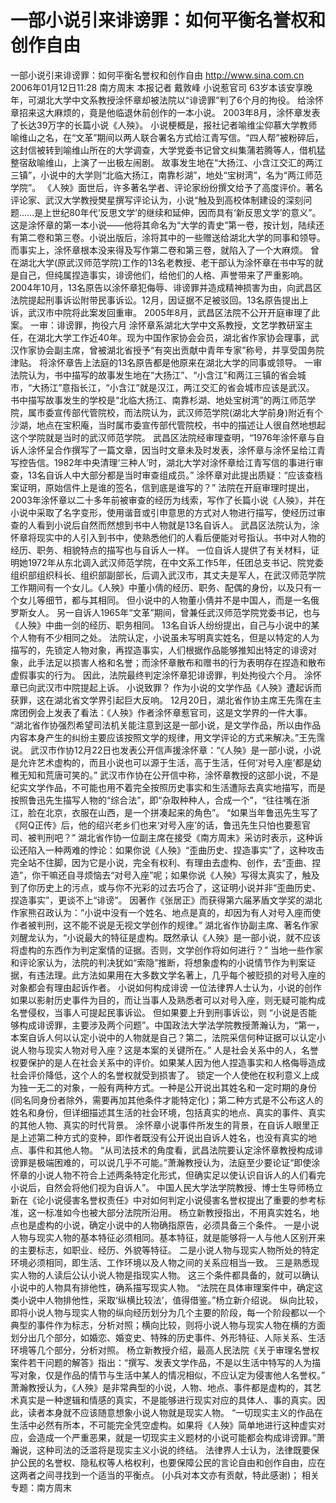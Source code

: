 # 一部小说引来诽谤罪：如何平衡名誉权和创作自由

一部小说引来诽谤罪：如何平衡名誉权和创作自由
http://www.sina.com.cn 2006年01月12日11:28 南方周末
本报记者 戴敦峰
小说惹官司
63岁本该安享晚年，可湖北大学中文系教授涂怀章却被法院以“诽谤罪”判了6个月的拘役。
给涂怀章招来这大麻烦的，竟是他临退休前创作的一本小说。
2003年8月，涂怀章发表了长达39万字的长篇小说《人殃》。
小说梗概是，报社记者喻维尘仰慕大学教师喻维山之名，在“文革”期间以两人联合署名方式给江青写信。“四人帮”被粉碎后，这封信被转到喻维山所在的大学调查，大学党委书记曾文纠集蒲若腾等人，借机猛整宿敌喻维山，上演了一出极左闹剧。
故事发生地在“大扬江、小含江交汇的两江三镇”，小说中的大学则“北临大扬江，南靠杉湖”，地处“宝树湾”，名为“两江师范学院”。
《人殃》面世后，许多著名学者、评论家纷纷撰文给予了高度评价。著名评论家、武汉大学教授樊星撰写评论认为，小说“触及到高校体制建设的深刻问题……是上世纪80年代‘反思文学’的继续和延伸，因而具有‘新反思文学’的意义”。
这是涂怀章的第一本小说——他将其命名为“大学的青史”第一卷，按计划，陆续还有第二卷和第三卷。小说出版后，涂将其中的一些赠送给湖北大学的同事和领导。
而事实上，涂怀章根本没来得及写作第二卷和第三卷，就陷入了一个大麻烦。
曾在湖北大学(原武汉师范学院)工作的13名老教授、老干部认为涂怀章在书中写的就是自己，但纯属捏造事实，诽谤他们，给他们的人格、声誉带来了严重影响。2004年10月，13名原告以涂怀章犯侮辱、诽谤罪并造成精神损害为由，向武昌区法院提起刑事诉讼附带民事诉讼。12月，因证据不足被驳回。13名原告提出上诉，武汉市中院将此案发回重审。
2005年8月，武昌区法院不公开开庭审理了此案。
一审：诽谤罪，拘役六月
涂怀章系湖北大学中文系教授，文艺学教研室主任，在湖北大学工作近40年。现为中国作家协会会员，湖北省作家协会理事，武汉作家协会副主席，曾被湖北省授予“有突出贡献中青年专家”称号，并享受国务院津贴。
将涂怀章告上法庭的13名原告都是他原来在湖北大学的同事或领导。
一审法院认为，书中描写的故事发生地在“大扬江”、“小含江”和两江三镇的省会城市，“大扬江”意指长江，“小含江”就是汉江，两江交汇的省会城市应该是武汉。
书中描写故事发生的学校是“北临大扬江、南靠杉湖、地处宝树湾”的两江师范学院，属市委宣传部代管院校，而法院认为，武汉师范学院(湖北大学前身)附近有个沙湖，地点在宝积庵，当时属市委宣传部代管院校，书中的描述让人很自然地想起这个学院就是当时的武汉师范学院。
武昌区法院经审理查明，“1976年涂怀章与自诉人涂怀呈合作撰写了一篇文章，因当时文章未及时发表，涂怀章与涂怀呈给江青写控告信。1982年中央清理‘三种人’时，湖北大学对涂怀章给江青写信的事进行审查，13名自诉人中大部分都是当时审查组成员。”
涂怀章对此提出质疑：“应该查档案证明，原始信件上是谁的签名，信到底是谁写的？”
法院在开庭审理时提出，2003年涂怀章以二十多年前被审查的经历为线索，写作了长篇小说《人殃》，并在小说中采取了名字变形，使用谐音或引申意思的方式对人物进行描写，使经历过审查的人看到小说后自然而然想到书中人物就是13名自诉人。
武昌区法院认为，涂怀章将现实中的人引入到书中，使熟悉他们的人看后便能对号指认。书中对人物的经历、职务、相貌特点的描写也与自诉人一样。
一位自诉人提供了有关材料，证明她1972年从东北调入武汉师范学院，在中文系工作5年，任团总支书记、院党委组织部组织科长、组织部副部长，后调入武汉市，其丈夫是军人，在武汉师范学院工作期间有一个女儿。《人殃》中董小倩的经历、职务、配偶的身份，以及只有一个女儿等细节，都与其相同。
但小说中的人物董小倩并不是中国人，而是一名俄罗斯女人。
另一自诉人1965年“文革”期间，曾兼任武汉师范学院党委书记，也与《人殃》中曲一剑的经历、职务相同。
13名自诉人纷纷提出，自己与小说中的某个人物有不少相同之处。
法院认定，小说虽未写明真实姓名，但是以特定的人为描写的，先锁定人物对象，再捏造事实，人们根据作品能够推知出特定的诽谤对象，此手法足以损害人格和名誉；而涂怀章散布和赠书的行为表明存在捏造和散布虚假事实的行为。
因此，法院最终判定涂怀章犯诽谤罪，判处拘役六个月。
涂怀章已向武汉市中院提起上诉。
小说致罪？
作为小说的文学作品《人殃》遭起诉而获罪，这在湖北省文学界引起巨大反响。
12月20日，湖北省作协主席王先霈在主席团例会上发表了看法：《人殃》作者涂怀章惹官司，这是文学界的一件大事。
“湖北省作协强烈希望司法机关能注意到这是一部小说，是文学作品，所以由作品内容本身产生的纠纷主要应该按照文学的规律，用文学评论的方式来解决。”王先霈说。
武汉市作协12月22日也发表公开信声援涂怀章：“《人殃》是一部小说，小说是允许艺术虚构的，而且小说也可以源于生活，高于生活，任何‘对号入座’都是幼稚无知和荒唐可笑的。”
武汉市作协在公开信中称，涂怀章教授的这部小说，不是纪实文学作品，不可能也用不着完全按照历史事实和生活遭际去真实地描写，而是按照鲁迅先生描写人物的“综合法”，即“杂取种种人，合成一个”，“往往嘴在浙江，脸在北京，衣服在山西，是一个拼凑起来的角色”。
“如果当年鲁迅先生写了《阿Q正传》后，他的绍兴老乡们也来‘对号入座’的话，鲁迅先生只怕也要惹官司、被判刑吧？”
湖北省作协一位副主席在接受《南方周末》采访时表示，这种诉讼还陷入一种两难的悖论：如果你说《人殃》“歪曲历史、捏造事实”了，这种攻击完全站不住脚，因为它是小说，完全有权利、有理由去虚构、创作，去“歪曲、捏造”，你干嘛还自寻烦恼去“对号入座”呢；如果你说《人殃》写得太真实了，触及到了你历史上的污点，或与你不光彩的过去巧合了，这证明小说并非“歪曲历史、捏造事实”，更谈不上“诽谤”。
因著作《张居正》而获得第六届茅盾文学奖的湖北作家熊召政认为：“小说中没有一个姓名、地点是真的，却因为有人对号入座而使作者被判刑，这不能不说是无视文学创作的规律。”
湖北省作协副主席、著名作家刘醒龙认为，“小说最大的特征是虚构。既然承认《人殃》是一部小说，就不应该将虚构的东西作为判定案情的证据。否则，文学创作将如何进行？”
当地一些作家和评论家认为，法院的判决犹如“索隐”推断，将想象虚构的小说情节作为判案证据，有违法理。此方法如果用在大多数文学名著上，几乎每个被贬损的对号入座的对象都会有理由起诉作者。
小说如何构成诽谤
一位法律界人士认为，小说的创作如果以影射历史事件为目的，而让当事人及熟悉者可以对号入座，则无疑可能构成名誉侵权，当事人可提起民事诉讼。
但如果要上升到刑事诉讼，则 “小说是否能够构成诽谤罪，主要涉及两个问题”。中国政法大学法学院教授萧瀚认为，“第一，本案自诉人何以认定小说中的人物就是自己？第二，法院采信何种证据可以认定小说人物与现实人物对号入座？这是本案的关键所在。”
人是社会关系中的人，名誉权要保护的是人在社会关系中的评价。如果某人因为他人捏造事实和人格侮辱造成社会评价降低，这个人的名誉权就受到损害了。
锁定一个人使他在权利意义上成为独一无二的对象，一般有两种方式。一种是公开说出其姓名和一定时期的身份(同名同身份者除外，需要再加其他条件才能特定化)；第二种方式是不公布这人的姓名和身份，但详细描述其生活的社会环境，包括真实的地点、真实的事件、真实的其他人物、真实的时代背景。
涂怀章小说事件所发生的背景，在自诉人眼里正是上述第二种方式的变种，即作者既没有公开说出自诉人姓名，也没有真实的地点、事件和其他人物。
“从司法技术的角度看，武昌法院要认定涂怀章教授构成诽谤罪是极端困难的，可以说几乎不可能。”萧瀚教授认为，法庭至少要论证“即使涂怀章的小说人物不符合上述两条特定化形式，但确实足以使认识自诉人的人们看完小说后，自然会将他们视为自诉人”。
中国人民大学法学院教授、博士生导师杨立新在《论小说侵害名誉权责任》中对如何判定小说侵害名誉权提出了重要的参考标准，这一标准如今也被大部分法院所沿用。
杨立新教授指出，不用真实姓名，地点也是虚构的小说，确定小说中的人物确指原告，必须具备三个条件。
一是小说人物与现实人物的基本特征必须相同。基本特征，就是能够将一人与他人区别开来的主要标志，如职业、经历、外貌等特征。
二是小说人物与现实人物所处的特定环境必须相同，即生活、工作环境以及人物之间的关系应相当一致。
三是熟悉现实人物的人读后公认小说人物是指现实人物。
这三个条件都具备的，就可以确认小说中的人物具有排他性，确系描写现实人物。
“法院在具体审理案件中，确定这类小说中人物排他性，采取‘纵横比较法’，值得借鉴。”杨立新介绍说。
纵向比较，即将小说人物与现实人物的纵向经历划分为几个主要的阶段，每一个阶段都以一个典型的事件作为标志，分析对照；横向比较，则将小说人物与现实人物在横的方面划分出几个部分，如婚恋、婚变史、特殊的历史事件、外形特征、人际关系、生活环境等几个部分，分析对照。
杨立新教授介绍，最高人民法院《关于审理名誉权案件若干问题的解答》指出：“撰写、发表文学作品，不是以生活中特写的人为描写对象，仅是作品的情节与生活中某人的情况相似，不应认定为侵害他人名誉权。”
萧瀚教授认为，《人殃》是非常典型的小说，人物、地点、事件都是虚构的，其艺术真实是一种逻辑和情感的真实，不是能够进行现实对应的具体人、事的真实。因此，读者本身就不应该随意想象小说人物就是现实人物。
“一切现实主义的作品在生活中必然有所本，不可能完全凭空虚构。如果将《人殃》简单地进行这种虚实对应，会造成一个严重恶果，就是一切现实主义题材的小说可能都会构成诽谤罪。”萧瀚说，这种司法的泛滥将是现实主义小说的终结。
法律界人士认为，法律既要保护公民的名誉权、隐私权等人格权利，也要保障公民的言论自由和创作自由，应在这两者之间寻找到一个适当的平衡点。
(小兵对本文亦有贡献，特此感谢)；
相关专题：南方周末 

